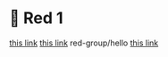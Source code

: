# 🔴 Red 1

[this link](..black-group/all-pages.md)
[this link](..red-group/something.md)
red-group/hello
[this link](testing-redirects/red-group/hello)
